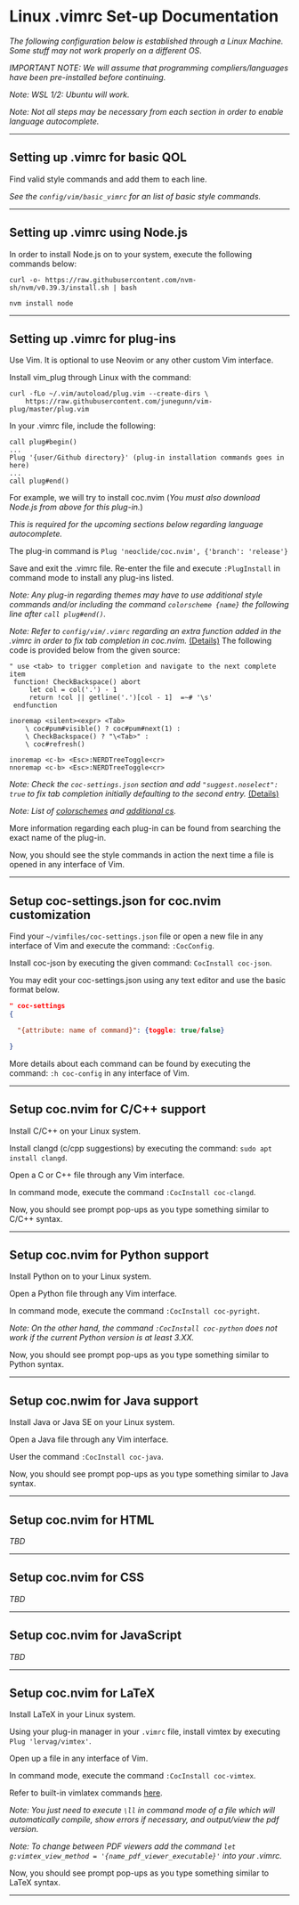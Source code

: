 # Linux .vimrc Set-up Documentation

*The following configuration below is established through a Linux Machine. Some stuff may not work properly on a different OS*.

*IMPORTANT NOTE: We will assume that programming compliers/languages have been pre-installed before continuing.*

*Note: WSL 1/2: Ubuntu will work.*

*Note: Not all steps may be necessary from each section in order to enable language autocomplete.*

***

## Setting up .vimrc for basic QOL

Find valid style commands and add them to each line.

*See the ```config/vim/basic_vimrc``` for an list of basic style commands.*

***

## Setting up .vimrc using Node.js

In order to install Node.js on to your system, execute the following commands below:

```curl -o- https://raw.githubusercontent.com/nvm-sh/nvm/v0.39.3/install.sh | bash```

```nvm install node```

***

## Setting up .vimrc for plug-ins

Use Vim. It is optional to use Neovim or any other custom Vim interface.

Install vim_plug through Linux with the command:

```
curl -fLo ~/.vim/autoload/plug.vim --create-dirs \
    https://raw.githubusercontent.com/junegunn/vim-plug/master/plug.vim
```

In your .vimrc file, include the following: 
```
call plug#begin()
...
Plug '{user/Github directory}' (plug-in installation commands goes in here)
...
call plug#end()
```

For example, we will try to install coc.nvim (*You must also download Node.js from above for this plug-in.*)

*This is required for the upcoming sections below regarding language autocomplete.*

The plug-in command is ```Plug 'neoclide/coc.nvim', {'branch': 'release'}```

Save and exit the .vimrc file. Re-enter the file and execute ```:PlugInstall``` in command mode to install any plug-ins listed.

*Note: Any plug-in regarding themes may have to use additional style commands and/or including the command ```colorscheme {name}``` the following line after ```call plug#end()```.*

*Note: Refer to ```config/vim/.vimrc``` regarding an extra function added in the .vimrc in order to fix tab completion in coc.nvim.* [(Details)](https://github.com/neoclide/coc.nvim/wiki/Completion-with-sources#use-tab-or-custom-key-for-trigger-completion) The following code is provided below from the given source:

```
" use <tab> to trigger completion and navigate to the next complete item
 function! CheckBackspace() abort
     let col = col('.') - 1
     return !col || getline('.')[col - 1]  =~# '\s'
 endfunction

inoremap <silent><expr> <Tab>
    \ coc#pum#visible() ? coc#pum#next(1) :
    \ CheckBackspace() ? "\<Tab>" :
    \ coc#refresh()

inoremap <c-b> <Esc>:NERDTreeToggle<cr>
nnoremap <c-b> <Esc>:NERDTreeToggle<cr>
```

*Note: Check the ```coc-settings.json``` section and add ```"suggest.noselect": true``` to fix tab completion initially defaulting to the second entry.* [(Details)](https://github.com/neoclide/coc.nvim/issues/4283)

*Note: List of [colorschemes](https://vimcolorschemes.com/) and [additional cs](https://github.com/rafi/awesome-vim-colorschemes).*

More information regarding each plug-in can be found from searching the exact name of the plug-in.

Now, you should see the style commands in action the next time a file is opened in any interface of Vim.

***

## Setup coc-settings.json for coc.nvim customization

Find your ```~/vimfiles/coc-settings.json``` file or open a new file in any interface of Vim and execute the command: ```:CocConfig```.

Install coc-json by executing the given command: ```CocInstall coc-json```.

You may edit your coc-settings.json using any text editor and use the basic format below.

```json
" coc-settings
{

  "{attribute: name of command}": {toggle: true/false}

}
```

More details about each command can be found by executing the command: ```:h coc-config``` in any interface of Vim.

***

## Setup coc.nvim for C/C++ support

Install C/C++ on your Linux system.

Install clangd (c/cpp suggestions) by executing the command: ```sudo apt install clangd```.

Open a C or C++ file through any Vim interface.

In command mode, execute the command ```:CocInstall coc-clangd```.

Now, you should see prompt pop-ups as you type something similar to C/C++ syntax.

***

## Setup coc.nvim for Python support

Install Python on to your Linux system.

Open a Python file through any Vim interface.

In command mode, execute the command ```:CocInstall coc-pyright```.

*Note: On the other hand, the command ```:CocInstall coc-python``` does not work if the current Python version is at least 3.XX.*

Now, you should see prompt pop-ups as you type something similar to Python syntax.

***

## Setup coc.nwim for Java support

Install Java or Java SE on your Linux system.

Open a Java file through any Vim interface.

User the command ```:CocInstall coc-java```.

Now, you should see prompt pop-ups as you type something similar to Java syntax.

***

## Setup coc.nvim for HTML

*TBD*

***

## Setup coc.nvim for CSS

*TBD*

***

## Setup coc.nvim for JavaScript

*TBD*

***

## Setup coc.nvim for LaTeX

Install LaTeX in your Linux system.

Using your plug-in manager in your ```.vimrc``` file, install vimtex by executing ```Plug 'lervag/vimtex'```.

Open up a file in any interface of Vim.

In command mode, execute the command ```:CocInstall coc-vimtex```.

Refer to built-in vimlatex commands [here](https://github.com/lervag/vimtex/blob/e323c55e9669c1adb205295b06ec4463bae5b637/doc/vimtex.txt#L669).

*Note: You just need to execute ```\ll``` in command mode of a file which will automatically compile, show errors if necessary, and output/view the pdf version.*

*Note: To change between PDF viewers add the command ```let g:vimtex_view_method = '{name_pdf_viewer_executable}'``` into your .vimrc.*

Now, you should see prompt pop-ups as you type something similar to LaTeX syntax.

***

